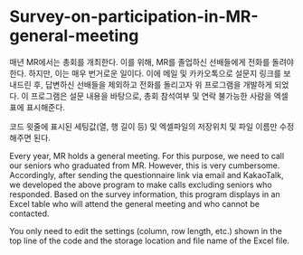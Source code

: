 # Survey-on-participation-in-MR-general-meeting
매년 MR에서는 총회를 개최한다. 이를 위해, MR를 졸업하신 선배들에게 전화를 돌려야한다. 하지만, 이는 매우 번거로운 일이다. 이에 메일 및 카카오톡으로 설문지 링크를 보내드린 후, 답변하신 선배들을 제외하고 전화를 돌리고자 위 프로그램을 개발하게 되었다. 이 프로그램은 설문 내용을 바탕으로, 총회 참석여부 및 연락 불가능한 사람을 엑셀 표에 표시해준다.

코드 윗줄에 표시된 세팅값(열, 행 길이 등) 및 엑셀파일의 저장위치 및 파일 이름만 수정해주면 된다.

Every year, MR holds a general meeting. For this purpose, we need to call our seniors who graduated from MR. However, this is very cumbersome. Accordingly, after sending the questionnaire link via email and KakaoTalk, we developed the above program to make calls excluding seniors who responded.
Based on the survey information, this program displays in an Excel table who will attend the general meeting and who cannot be contacted.

You only need to edit the settings (column, row length, etc.) shown in the top line of the code and the storage location and file name of the Excel file.
